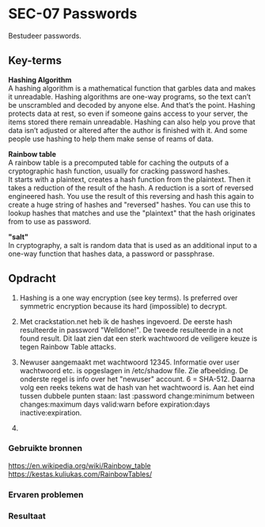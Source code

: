 # SEC-07 Passwords
Bestudeer passwords. 

## Key-terms
**Hashing Algorithm**  
A hashing algorithm is a mathematical function that garbles data and makes it unreadable.
Hashing algorithms are one-way programs, so the text can’t be unscrambled and decoded by anyone else. And that’s the point. Hashing protects data at rest, so even if someone gains access to your server, the items stored there remain unreadable. 
Hashing can also help you prove that data isn’t adjusted or altered after the author is finished with it. And some people use hashing to help them make sense of reams of data.  

**Rainbow table**  
A rainbow table is a precomputed table for caching the outputs of a cryptographic hash function, usually for cracking password hashes.  
It starts with a plaintext, creates a hash function from the plaintext. Then it takes a reduction of the result of the hash. A reduction is a sort of reversed engineered hash. You use the result of this reversing and hash this again to create a huge string of hashes and "reversed" hashes. You can use this to lookup hashes that matches and use the "plaintext" that the hash originates from to use as password.

**"salt"**  
In cryptography, a salt is random data that is used as an additional input to a one-way function that hashes data, a password or passphrase.



## Opdracht
1. Hashing is a one way encryption (see key terms). Is preferred over symmetric encryption because its hard (impossible) to decrypt.  

2. Met crackstation.net heb ik de hashes ingevoerd. De eerste hash resulteerde in password "Welldone!". De tweede resulteerde in a not found result. Dit laat zien dat een sterk wachtwoord de veiligere keuze is tegen Rainbow Table attacks.  

3. Newuser aangemaakt met wachtwoord 12345. Informatie over user wachtwoord etc. is opgeslagen in /etc/shadow file. Zie afbeelding. De onderste regel is info over het "newuser" account. $6$ = SHA-512. Daarna volg een reeks tekens wat de hash van het wachtwoord is. Aan het eind tussen dubbele punten staan: last :password change:minimum between changes:maximum days valid:warn before expiration:days inactive:expiration.  

4. 


### Gebruikte bronnen
https://en.wikipedia.org/wiki/Rainbow_table  
https://kestas.kuliukas.com/RainbowTables/  

### Ervaren problemen

### Resultaat
